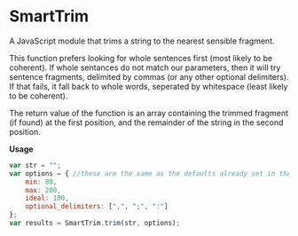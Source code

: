SmartTrim
=========

A JavaScript module that trims a string to the nearest sensible fragment. 

This function prefers looking for whole sentences first (most likely to be coherent). If whole sentances do not match our parameters,
then it will try sentence fragments, delimited by commas (or any other optional delimiters). If that fails, it fall back to whole words, 
seperated by whitespace (least likely to be coherent). 

The return value of the function is an array containing the trimmed fragment (if found) at the first position, and the remainder of the string in the second position.

**Usage**

```javascript
var str = "";
var options = { //these are the same as the defaults already set in the module, and a thus optional
    min: 80,
    max: 200,
    ideal: 100,
    optional_delimiters: [",", ";", ":"]
};
var results = SmartTrim.trim(str, options); 
```
